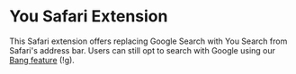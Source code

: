 # You Safari Extension

This Safari extension offers replacing Google Search with You Search from Safari's address bar. Users can still opt to search with Google using our [Bang feature](https://about.you.com/bangs/) (!g).

